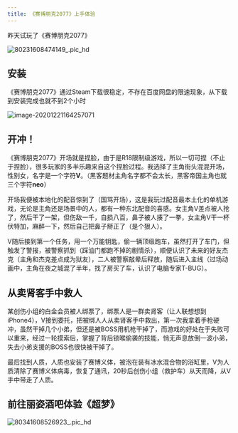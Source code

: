 ```yaml
---
title: 《赛博朋克2077》上手体验
---
```


昨天试玩了《赛博朋克2077》



![80231608474149_.pic_hd](https://www.v2fy.com/asset/0i/jikemiji/jikemiji-md/2020-12-21-2077.assets/80231608474149_.pic_hd.jpg)

## 安装

《赛博朋克2077》通过Steam下载很稳定，不存在百度网盘的限速现象，从下载到安装完成也就不到2个小时

![image-20201221164257071](https://www.v2fy.com/asset/0i/jikemiji/jikemiji-md/2020-12-21-2077.assets/image-20201221164257071.png)


## 开冲！

《赛博朋克2077》开场就是捏脸，由于是R18限制级游戏，所以一切可捏（不止于捏脸），很多玩家的多半乐趣来自这个捏脸过程。我选择了主角街头混混开场，性别女，名字是一个字符**V**。（黑客题材主角名字都不会太长，黑客帝国主角也就三个字符**neo**）

开场我便被本地化的配音惊到了（国骂开场），这是我玩过配音最本土化的单机游戏，无论是主角还是场景中的人，都有一种东北配音的喜感。女主角V差点被人抢了，然后干了一架，但伤敌一千，自损八百，鼻子被人揍了一拳，女主角V干一杯伏特加，麻醉一下，然后自己把鼻子掰正了（是个狠人）。

V随后接到第一个任务，用一个万能钥匙，偷一辆顶级跑车，虽然打开了车门，但触发了警报，被警察抓到（踩油门都跑不掉的剧情杀），顺便认识了未来的好友杰克（主角和杰克差点成为狱友），二人被警察敲晕后释放，随后进入主线（过场动画中，主角在夜之城混了半年，找了房买了车，认识了电脑专家T-BUG）。


## 从卖肾客手中救人

某创伤小组的白金会员被人绑票了，绑票人是一群卖肾客（让人联想想到iPhone4），V接到委托，把被绑人人从卖肾客手中救出，第一次我拿着手枪硬冲，虽然干掉几个小弟，但还是被BOSS用机枪干掉了，而游戏的好处在于失败可以重来，经过一轮摸索后，掌握了背后锁喉偷袭的技能，悄无声息放倒一波小弟，失去小弟支援的BOSS也很快被干掉了。

最后找到人质，人质也安装了赛博义体，被泡在装有冰水混合物的浴缸里，V为人质清除了赛博义体病毒，恢复了通讯，20秒后创伤小组（救护车）从天而降，从V手中带走了人质。



## 前往丽姿酒吧体验《超梦》




![80341608526923_.pic_hd](https://www.v2fy.com/asset/0i/jikemiji/jikemiji-md/2020-12-21-2077.assets/80341608526923_.pic_hd.jpg)











